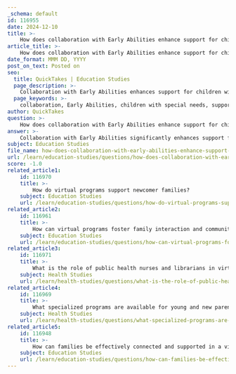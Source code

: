 ```yaml
---
_schema: default
id: 116955
date: 2024-12-10
title: >-
    How does collaboration with Early Abilities enhance support for children with special needs?
article_title: >-
    How does collaboration with Early Abilities enhance support for children with special needs?
date_format: MMM DD, YYYY
post_on_text: Posted on
seo:
  title: QuickTakes | Education Studies
  page_description: >-
    Collaboration with Early Abilities enhances support for children with special needs through teamwork among educators, parents, and specialists, leading to comprehensive and tailored educational strategies.
  page_keywords: >-
    collaboration, Early Abilities, children with special needs, support, teamwork, communication, parental involvement, inclusive education, professional development, holistic development, resource sharing, problem-solving
author: QuickTakes
question: >-
    How does collaboration with Early Abilities enhance support for children with special needs?
answer: >-
    Collaboration with Early Abilities significantly enhances support for children with special needs through a multifaceted approach that emphasizes teamwork, communication, and shared goals among educators, parents, and specialists. Here are several key ways in which this collaboration is beneficial:\n\n1. **Comprehensive Support**: By fostering a collaborative environment, educators can work together with support staff and specialists to provide tailored support for each child. This teamwork ensures that the unique needs of children with special needs are met effectively, leading to improved educational outcomes.\n\n2. **Parental Involvement**: Effective collaboration includes active participation from parents. When teachers and parents communicate and collaborate, they create a unified support network that addresses the specific challenges each child faces. This partnership enhances both academic progress and emotional well-being, as parents can advocate for their child's needs and share insights that inform educational strategies.\n\n3. **Inclusive Education**: Collaboration is essential for implementing inclusive education practices. By working together, educators can create an environment that accommodates diverse learning needs, ensuring that children with disabilities are integrated into general education settings alongside their peers. This not only benefits children with special needs but also enriches the learning experience for all students.\n\n4. **Professional Development**: Collaboration among educators enhances professional development and job satisfaction. By sharing strategies, resources, and experiences, educators can learn from one another, improving their skills in supporting children with diverse needs. This collective growth contributes to a more effective educational environment.\n\n5. **Holistic Development**: The collaborative approach allows for a more holistic view of a child's development. By involving various stakeholders—such as educators, parents, and community members—children receive well-rounded support that addresses their social, emotional, and academic needs.\n\n6. **Problem-Solving and Resource Sharing**: Collaboration facilitates the sharing of resources and strategies that can help address specific challenges faced by children with special needs. This collective problem-solving approach can lead to innovative solutions and better support systems.\n\nIn summary, collaboration with Early Abilities enhances support for children with special needs by creating a comprehensive, inclusive, and responsive educational environment that benefits not only the children but also their families and educators. This teamwork is crucial for fostering growth, development, and success in early childhood education.
subject: Education Studies
file_name: how-does-collaboration-with-early-abilities-enhance-support-for-children-with-special-needs.md
url: /learn/education-studies/questions/how-does-collaboration-with-early-abilities-enhance-support-for-children-with-special-needs
score: -1.0
related_article1:
    id: 116970
    title: >-
        How do virtual programs support newcomer families?
    subject: Education Studies
    url: /learn/education-studies/questions/how-do-virtual-programs-support-newcomer-families
related_article2:
    id: 116961
    title: >-
        How can virtual programs foster family interaction and community building?
    subject: Education Studies
    url: /learn/education-studies/questions/how-can-virtual-programs-foster-family-interaction-and-community-building
related_article3:
    id: 116971
    title: >-
        What is the role of public health nurses and librarians in virtual early childhood programs?
    subject: Health Studies
    url: /learn/health-studies/questions/what-is-the-role-of-public-health-nurses-and-librarians-in-virtual-early-childhood-programs
related_article4:
    id: 116969
    title: >-
        What specialized programs are available for young and new parents in a virtual format?
    subject: Health Studies
    url: /learn/health-studies/questions/what-specialized-programs-are-available-for-young-and-new-parents-in-a-virtual-format
related_article5:
    id: 116948
    title: >-
        How can families be effectively connected and supported in a virtual learning environment?
    subject: Education Studies
    url: /learn/education-studies/questions/how-can-families-be-effectively-connected-and-supported-in-a-virtual-learning-environment
---
```


&nbsp;